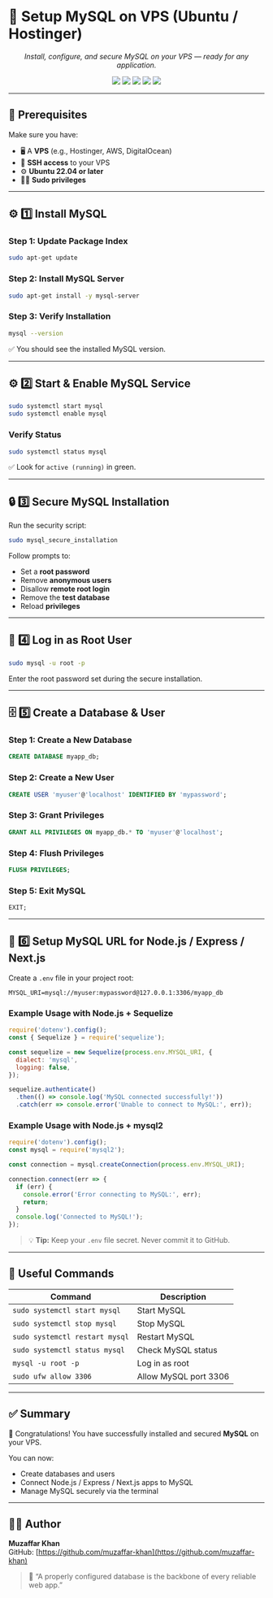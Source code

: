 # 🍃 Setup MySQL on VPS (Ubuntu / Hostinger)

<p align="center">
  <em>Install, configure, and secure MySQL on your VPS — ready for any application.</em>
</p>

<p align="center">
  <img src="https://img.shields.io/badge/MySQL-4479A1?style=for-the-badge&logo=mysql&logoColor=white"/>
  <img src="https://img.shields.io/badge/Ubuntu-E95420?style=for-the-badge&logo=ubuntu&logoColor=white"/>
  <img src="https://img.shields.io/badge/Hostinger-673DE6?style=for-the-badge&logo=hostinger&logoColor=white"/>
  <img src="https://img.shields.io/badge/Linux-FCC624?style=for-the-badge&logo=linux&logoColor=black"/>
  <img src="https://img.shields.io/badge/Terminal-000000?style=for-the-badge&logo=gnometerminal&logoColor=white"/>
</p>

---

## 🧰 Prerequisites

Make sure you have:

* 🖥️ A **VPS** (e.g., Hostinger, AWS, DigitalOcean)  
* 🔑 **SSH access** to your VPS  
* ⚙️ **Ubuntu 22.04 or later**  
* 👨‍💻 **Sudo privileges**

---

## ⚙️ 1️⃣ Install MySQL

### Step 1: Update Package Index

```bash
sudo apt-get update
````

### Step 2: Install MySQL Server

```bash
sudo apt-get install -y mysql-server
```

### Step 3: Verify Installation

```bash
mysql --version
```

✅ You should see the installed MySQL version.

---

## ⚙️ 2️⃣ Start & Enable MySQL Service

```bash
sudo systemctl start mysql
sudo systemctl enable mysql
```

### Verify Status

```bash
sudo systemctl status mysql
```

✅ Look for `active (running)` in green.

---

## 🔒 3️⃣ Secure MySQL Installation

Run the security script:

```bash
sudo mysql_secure_installation
```

Follow prompts to:

* Set a **root password**
* Remove **anonymous users**
* Disallow **remote root login**
* Remove the **test database**
* Reload **privileges**

---

## 👑 4️⃣ Log in as Root User

```bash
sudo mysql -u root -p
```

Enter the root password set during the secure installation.

---

## 🗄️ 5️⃣ Create a Database & User

### Step 1: Create a New Database

```sql
CREATE DATABASE myapp_db;
```

### Step 2: Create a New User

```sql
CREATE USER 'myuser'@'localhost' IDENTIFIED BY 'mypassword';
```

### Step 3: Grant Privileges

```sql
GRANT ALL PRIVILEGES ON myapp_db.* TO 'myuser'@'localhost';
```

### Step 4: Flush Privileges

```sql
FLUSH PRIVILEGES;
```

### Step 5: Exit MySQL

```sql
EXIT;
```

---

## 🔗 6️⃣ Setup MySQL URL for Node.js / Express / Next.js

Create a `.env` file in your project root:

```env
MYSQL_URI=mysql://myuser:mypassword@127.0.0.1:3306/myapp_db
```

### Example Usage with Node.js + Sequelize

```js
require('dotenv').config();
const { Sequelize } = require('sequelize');

const sequelize = new Sequelize(process.env.MYSQL_URI, {
  dialect: 'mysql',
  logging: false,
});

sequelize.authenticate()
  .then(() => console.log('MySQL connected successfully!'))
  .catch(err => console.error('Unable to connect to MySQL:', err));
```

### Example Usage with Node.js + mysql2

```js
require('dotenv').config();
const mysql = require('mysql2');

const connection = mysql.createConnection(process.env.MYSQL_URI);

connection.connect(err => {
  if (err) {
    console.error('Error connecting to MySQL:', err);
    return;
  }
  console.log('Connected to MySQL!');
});
```

> 💡 **Tip:** Keep your `.env` file secret. Never commit it to GitHub.

---

## 🧠 Useful Commands

| Command                        | Description           |
| ------------------------------ | --------------------- |
| `sudo systemctl start mysql`   | Start MySQL           |
| `sudo systemctl stop mysql`    | Stop MySQL            |
| `sudo systemctl restart mysql` | Restart MySQL         |
| `sudo systemctl status mysql`  | Check MySQL status    |
| `mysql -u root -p`             | Log in as root        |
| `sudo ufw allow 3306`          | Allow MySQL port 3306 |

---

## ✅ Summary

🎉 Congratulations! You have successfully installed and secured **MySQL** on your VPS.

You can now:

* Create databases and users
* Connect Node.js / Express / Next.js apps to MySQL
* Manage MySQL securely via the terminal

---

## 👨‍💻 Author

**Muzaffar Khan**  
GitHub: [https://github.com/muzaffar-khan](https://github.com/muzaffar-khan)  

> 💬 “A properly configured database is the backbone of every reliable web app.”
